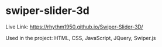 # swiper-slider-3d
Live Link: https://rhythm1950.github.io/Swiper-Slider-3D/

Used in the project: HTML, CSS, JavaScript, JQuery, Swiper.js
